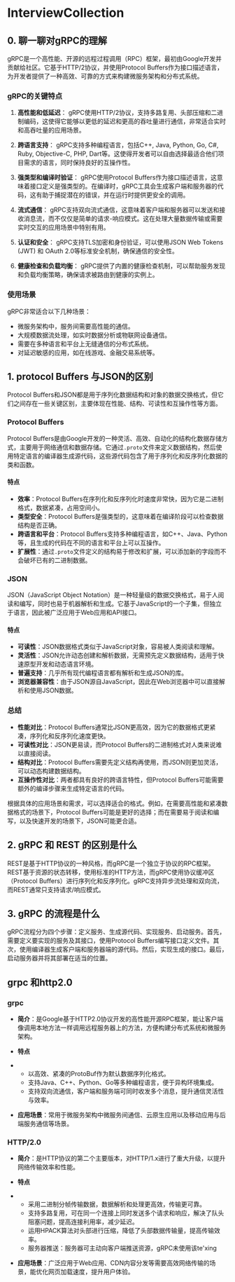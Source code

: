 # InterviewCollection

## 0. 聊一聊对gRPC的理解

gRPC是一个高性能、开源的远程过程调用（RPC）框架，最初由Google开发并贡献给社区。它基于HTTP/2协议，并使用Protocol Buffers作为接口描述语言，为开发者提供了一种高效、可靠的方式来构建微服务架构和分布式系统。

### gRPC的关键特点

1. **高性能和低延迟**：
   gRPC使用HTTP/2协议，支持多路复用、头部压缩和二进制编码，这使得它能够以更低的延迟和更高的吞吐量进行通信，非常适合实时和高吞吐量的应用场景。

2. **跨语言支持**：
   gRPC支持多种编程语言，包括C++, Java, Python, Go, C#, Ruby, Objective-C, PHP, Dart等。这使得开发者可以自由选择最适合他们项目需求的语言，同时保持良好的互操作性。

3. **强类型和编译时验证**：
   gRPC使用Protocol Buffers作为接口描述语言，这意味着接口定义是强类型的。在编译时，gRPC工具会生成客户端和服务器的代码，这有助于捕捉潜在的错误，并在运行时提供更安全的调用。

4. **流式通信**：
   gRPC支持双向流式通信，这意味着客户端和服务器可以发送和接收消息流，而不仅仅是简单的请求-响应模式。这在处理大量数据传输或需要实时交互的应用场景中特别有用。

5. **认证和安全**：
   gRPC支持TLS加密和身份验证，可以使用JSON Web Tokens (JWT) 和 OAuth 2.0等标准安全机制，确保通信的安全性。

6. **健康检查和负载均衡**：
   gRPC提供了内置的健康检查机制，可以帮助服务发现和负载均衡策略，确保请求被路由到健康的实例上。

### 使用场景

gRPC非常适合以下几种场景：
- 微服务架构中，服务间需要高性能的通信。
- 大规模数据流处理，如实时数据分析或物联网设备通信。
- 需要在多种语言和平台上无缝通信的分布式系统。
- 对延迟敏感的应用，如在线游戏、金融交易系统等。

## 1. protocol Buffers 与JSON的区别

Protocol Buffers和JSON都是用于序列化数据结构和对象的数据交换格式，但它们之间存在一些关键区别，主要体现在性能、结构、可读性和互操作性等方面。

### Protocol Buffers

Protocol Buffers是由Google开发的一种灵活、高效、自动化的结构化数据存储方式，主要用于网络通信和数据存储。它通过`.proto`文件来定义数据结构，然后使用特定语言的编译器生成源代码，这些源代码包含了用于序列化和反序列化数据的类和函数。

#### 特点
- **效率**：Protocol Buffers在序列化和反序列化时速度非常快，因为它是二进制格式，数据紧凑，占用空间小。
- **类型安全**：Protocol Buffers是强类型的，这意味着在编译阶段可以检查数据结构是否正确。
- **跨语言和平台**：Protocol Buffers支持多种编程语言，如C++、Java、Python等，且生成的代码在不同的语言和平台上可以互操作。
- **扩展性**：通过`.proto`文件定义的结构易于修改和扩展，可以添加新的字段而不会破坏已有的二进制数据。

### JSON

JSON（JavaScript Object Notation）是一种轻量级的数据交换格式，易于人阅读和编写，同时也易于机器解析和生成。它基于JavaScript的一个子集，但独立于语言，因此被广泛应用于Web应用和API接口。

#### 特点
- **可读性**：JSON数据格式类似于JavaScript对象，容易被人类阅读和理解。
- **灵活性**：JSON允许动态创建和解析数据，无需预先定义数据结构，适用于快速原型开发和动态语言环境。
- **普遍支持**：几乎所有现代编程语言都有解析和生成JSON的库。
- **浏览器兼容性**：由于JSON源自JavaScript，因此在Web浏览器中可以直接解析和使用JSON数据。

### 总结

- **性能对比**：Protocol Buffers通常比JSON更高效，因为它的数据格式更紧凑，序列化和反序列化速度更快。
- **可读性对比**：JSON更易读，而Protocol Buffers的二进制格式对人类来说难以直接阅读。
- **结构对比**：Protocol Buffers需要先定义结构再使用，而JSON则更加灵活，可以动态构建数据结构。
- **互操作性对比**：两者都具有良好的跨语言特性，但Protocol Buffers可能需要额外的编译步骤来生成特定语言的代码。

根据具体的应用场景和需求，可以选择适合的格式。例如，在需要高性能和紧凑数据格式的场景下，Protocol Buffers可能是更好的选择；而在需要易于阅读和编写，以及快速开发的场景下，JSON可能更合适。

## 2. gRPC 和 REST 的区别是什么

REST是基于HTTP协议的一种风格，而gRPC是一个独立于协议的RPC框架。REST基于资源的状态转移，使用标准的HTTP方法，而gRPC使用协议缓冲区（Protocol Buffers）进行序列化和反序列化。gRPC支持异步流处理和双向流，而REST通常只支持请求/响应模式。

## 3. gRPC 的流程是什么

gRPC流程分为四个步骤：定义服务、生成源代码、实现服务、启动服务。首先，需要定义要实现的服务及其接口，使用Protocol Buffers编写接口定义文件。其次，使用编译器生成客户端和服务器端的源代码。然后，实现生成的接口。最后，启动服务器并将其部署在适当的位置。



## grpc 和http2.0

### grpc 

- **简介**：是Google基于HTTP2.0协议开发的高性能开源RPC框架，能让客户端像调用本地方法一样调用远程服务器上的方法，方便构建分布式系统和微服务架构。

- **特点**

- - 以高效、紧凑的ProtoBuf作为默认数据序列化格式。
  - 支持Java、C++、Python、Go等多种编程语言，便于异构环境集成。
  - 支持双向流通信，客户端和服务端可同时收发多个消息，提升通信灵活性与效率。

- **应用场景**：常用于微服务架构中微服务间通信、云原生应用以及移动应用与后端服务通信等场景。

### HTTP/2.0

- **简介**：是HTTP协议的第二个主要版本，对HTTP/1.x进行了重大升级，以提升网络传输效率和性能。

- **特点**

- - 采用二进制分帧传输数据，数据解析和处理更高效，传输更可靠。
  - 支持多路复用，可在同一个连接上同时发送多个请求和响应，解决了队头阻塞问题，提高连接利用率，减少延迟。
  - 运用HPACK算法对头部进行压缩，降低了头部数据传输量，提高传输效率。
  - 服务器推送：服务器可主动向客户端推送资源，gRPC未使用该te'xing

- **应用场景**：广泛应用于Web应用、CDN内容分发等需要高效网络传输的场景，能优化网页加载速度，提升用户体验。
